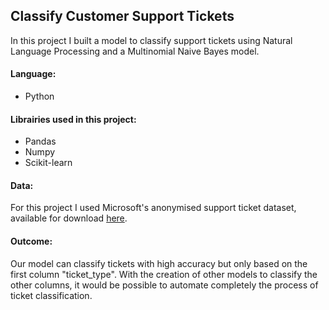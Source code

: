 ## Classify Customer Support Tickets

In this project I built a model to classify support tickets using Natural Language Processing and a Multinomial Naive Bayes model.

#### Language:
- Python

#### Librairies used in this project:
- Pandas
- Numpy
- Scikit-learn

#### Data:
For this project I used Microsoft's anonymised support ticket dataset, available for download [here](https://github.com/vat3300/SSMA-Smart-Service-Management-Assistent-/blob/main/all_tickets.csv).

#### Outcome:
Our model can classify tickets with high accuracy but only based on the first column "ticket_type". With the creation of other models to classify the other columns, it would be possible to automate completely the process of ticket classification.
